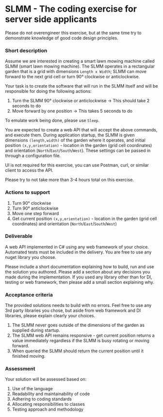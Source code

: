 SLMM - The coding exercise for server side applicants
=====================================================

Please do not overengineer this exercise, but at the same time try to demonstrate knowledge of good code design principles.

### Short description
Assume we are interested in creating a smart lawn mowing machine called SLMM (smart lawn mowing machine).
The SLMM operates in a rectangular garden that is a grid with dimensions `Length x Width`; SLMM can move forward
to the next grid cell or turn 90° clockwise or anticlockwise.

Your task is to create the software that will run in the SLMM itself and will be responsible for doing the following actions:

1. Turn the SLMM 90° clockwise or anticlockwise -> This should take 2 seconds to do
1. Move forward by one position -> This takes 5 seconds to do

To emulate work being done, please use `Sleep`.

You are expected to create a web API that will accept the above commands, and execute them. During application startup,
the SLMM is given dimensions `(length,width)` of the garden where it operates, and initial position `(x,y,orientation)` - location in the garden (grid cell coordinates) and orientation (`North`/`East`/`South`/`West`). These settings can be passed in through a configuration file.

UI is not required for this exercise, you can use Postman, curl, or similar client to access the API.

Please try to not take more than 3-4 hours total on this exercise.

### Actions to support
1. Turn 90° clockwise
1. Turn 90° anticlockwise
1. Move one step forward
1. Get current position `(x,y,orientation)` - location in the garden (grid cell coordinates) and orientation (`North`/`East`/`South`/`West`)

### Deliverable
A web API implemented in C# using any web framework of your choice. Automated tests must be included in the delivery. You are free to use any nuget library you choose.

Please include a short documentation explaining how to build, run and use the solution you authored. Please add a section about any decisions you made during the implementation. If you used any library other than for DI, testing or web framework, then please add a small section explaining why.

### Acceptance criteria

The provided solutions needs to build with no errors. Feel free to use any 3rd party libraries you chose, but aside from web framework and DI libraries, please explain clearly your choices.

1. The SLMM never goes outside of the dimensions of the garden as supplied during startup.
1. The SLMM web API remains responsive - get current position returns a value immediately regardless if the SLMM is busy rotating or moving forward.
1. When queried the SLMM should return the current position until it finished moving.

### Assessment

Your solution will be assessed based on:
1. Use of the language
1. Readability and maintainability of code
1. Adhering to coding standards
1. Allocating responsibilities to classes
1. Testing approach and methodology

